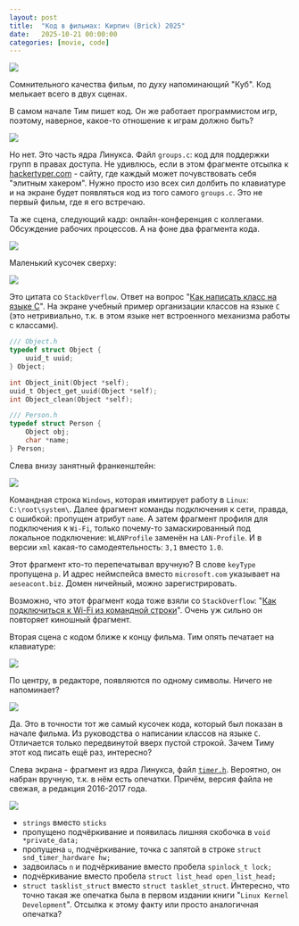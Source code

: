 ```yaml
---
layout: post
title:  "Код в фильмах: Кирпич (Brick) 2025"
date:   2025-10-21 00:00:00
categories: [movie, code]
---
```


![]({{site.url}}/images/brick-movie/cover.webp)

Сомнительного качества фильм, по духу напоминающий "Куб". Код мелькает всего в двух сценах.

В самом начале Тим пишет код. Он же работает программистом игр, поэтому, наверное, какое-то отношение к играм должно быть?

![]({{site.url}}/images/brick-movie/001.webp)

Но нет. Это часть ядра Линукса. Файл `groups.c`: код для поддержки групп в правах доступа. Не удивлюсь, если в этом фрагменте отсылка к [hackertyper.com](https://hackertyper.com/) - сайту, где каждый может почувствовать себя "элитным хакером". Нужно просто изо всех сил долбить по клавиатуре и на экране будет появляться код из того самого `groups.c`. Это не первый фильм, где я его встречаю.

Та же сцена, следующий кадр: онлайн-конференция с коллегами. Обсуждение рабочих процессов. А на фоне два фрагмента кода.

![]({{site.url}}/images/brick-movie/002.webp)

Маленький кусочек сверху:

![]({{site.url}}/images/brick-movie/003.webp)

Это цитата со `StackOverflow`. Ответ на вопрос "[Как написать класс на языке C](https://stackoverflow.com/a/37357595)". На экране учебный пример организации классов на языке `C` (это нетривиально, т.к. в этом языке нет встроенного механизма работы с классами).

```c
/// Object.h
typedef struct Object {
    uuid_t uuid;
} Object;

int Object_init(Object *self);
uuid_t Object_get_uuid(Object *self);
int Object_clean(Object *self);

/// Person.h
typedef struct Person {
    Object obj;
    char *name;
} Person;
```

Слева внизу занятный франкенштейн:

![]({{site.url}}/images/brick-movie/004.webp)

Командная строка `Windows`, которая имитирует работу в `Linux`: `C:\root\system\`. Далее фрагмент команды подключения к сети, правда, с ошибкой: пропущен атрибут `name`. А затем фрагмент профиля для подключения к `Wi-Fi`, только почему-то замаскированный под локальное подключение: `WLANProfile` заменён на `LAN-Profile`. И в версии `xml` какая-то самодеятельность: `3,1` вместо `1.0`.

Этот фрагмент кто-то перепечатывал вручную? В слове `keyType` пропущена `p`. И адрес неймспейса вместо `microsoft.com` указывает на `aeseacont.biz`. Домен ничейный, можно зарегистрировать.

Возможно, что этот фрагмент кода тоже взяли со `StackOverflow`: "[Как подключиться к Wi-Fi из командной строки](https://superuser.com/a/1768888)". Очень уж сильно он повторяет киношный фрагмент.

Вторая сцена с кодом ближе к концу фильма. Тим опять печатает на клавиатуре:

![]({{site.url}}/images/brick-movie/005.webp)

По центру, в редакторе, появляются по одному символы. Ничего не напоминает?

![]({{site.url}}/images/brick-movie/006.webp)

Да. Это в точности тот же самый кусочек кода, который был показан в начале фильма. Из руководства о написании классов на языке `C`. Отличается только передвинутой вверх пустой строкой. Зачем Тиму этот код писать ещё раз, интересно?

Слева экрана - фрагмент из ядра Линукса, файл [`timer.h`](https://github.com/torvalds/linux/blob/f5ce817951f38023588b2b8308beca79abe20507/include/sound/timer.h#L75). Вероятно, он набран вручную, т.к. в нём есть опечатки. Причём, версия файла не свежая, а редакция 2016-2017 года.

![]({{site.url}}/images/brick-movie/007.webp)

- `strings` вместо `sticks`
- пропущено подчёркивание и появилась лишняя скобочка в `void *private_data;`
- пропущена `u`, подчёркивание, точка с запятой в строке `struct snd_timer_hardware hw;`
- задвоилась `n` и подчёркивание вместо пробела `spinlock_t lock;`
- подчёркивание вместо пробела `struct list_head open_list_head;`
- `struct tasklist_struct` вместо `struct tasklet_struct`. Интересно, что точно такая же опечатка была в первом издании книги "`Linux Kernel Development`". Отсылка к этому факту или просто аналогичная опечатка?
